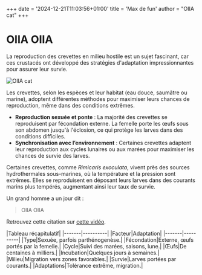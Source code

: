 +++
date = '2024-12-21T11:03:56+01:00'
title = 'Max de fun'
author = "OIIA cat"
+++

# OIIA OIIA

La reproduction des crevettes en milieu hostile est un sujet fascinant, car ces crustacés ont développé des stratégies d'adaptation impressionnantes pour assurer leur survie.

![OIIA cat](https://img.itch.zone/aW1nLzE5MjYyMTA0LnBuZw==/315x250%23cm/p93bxl.png)

Les crevettes, selon les espèces et leur habitat (eau douce, saumâtre ou marine), adoptent différentes méthodes pour maximiser leurs chances de reproduction, même dans des conditions extrêmes.

- **Reproduction sexuée et ponte** : La majorité des crevettes se reproduisent par fécondation externe. La femelle porte les œufs sous son abdomen jusqu'à l'éclosion, ce qui protège les larves dans des conditions difficiles.
- **Synchronisation avec l’environnement** : Certaines crevettes adaptent leur reproduction aux cycles lunaires ou aux marées pour maximiser les chances de survie des larves.

Certaines crevettes, comme _Rimicaris exoculata_, vivent près des sources hydrothermales sous-marines, où la température et la pression sont extrêmes. Elles se reproduisent en déposant leurs larves dans des courants marins plus tempérés, augmentant ainsi leur taux de survie.


Un grand homme a un jour dit : 
> OIIA OIIA

Retrouvez cette citation sur [cette vidéo](https://youtu.be/IxX_QHay02M?si=w6jHEe3ETnzieiFE).

|Tableau récapitulatif|
|-------|----------|
|Facteur|Adaptation|
|-------|----------|
|Type|Sexuée, parfois parthénogenèse.|
|Fécondation|Externe, œufs portés par la femelle.|
|Cycle|Suivi des marées, saisons, lune.|
|Œufs|De centaines à milliers.|
|Incubation|Quelques jours à semaines.|
|Milieu|Migration vers zones favorables.|
|Survie|Larves portées par courants.|
|Adaptations|Tolérance extrême, migration.|